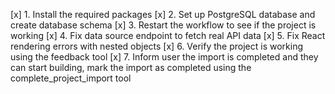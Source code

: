 [x] 1. Install the required packages
[x] 2. Set up PostgreSQL database and create database schema
[x] 3. Restart the workflow to see if the project is working
[x] 4. Fix data source endpoint to fetch real API data
[x] 5. Fix React rendering errors with nested objects
[x] 6. Verify the project is working using the feedback tool
[x] 7. Inform user the import is completed and they can start building, mark the import as completed using the complete_project_import tool